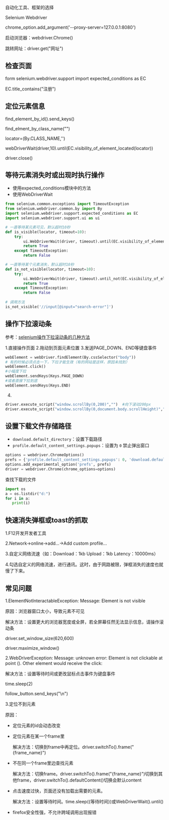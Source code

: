自动化工具、框架的选择

Selenium Webdriver

chrome_option.add_argument('--proxy-server=127.0.0.1:8080')

启动浏览器：webdriver.Chrome()

跳转网址：driver.get("网址")

## 检查页面

form selenium.webdriver.support import  expected_conditions as EC

EC.title_contains("注册")

## 定位元素信息

find_element_by_id().send_keys()

find_elment_by_class_name("")



locator=(By.CLASS_NAME,'')

webDriverWait(driver,10).until(EC.visibility_of_element_located(locator))

driver.close()

## 等待元素消失时或出现时执行操作

* 使用expected_conditions模块中的方法
* 使用WebDriverWait

```python
from selenium.common.exceptions import TimeoutException
from selenium.webdriver.common.by import By
import selenium.webdriver.support.expected_conditions as EC
import selenium.webdriver.support.ui as ui

# 一直等待某元素可见，默认超时10秒
def is_visible(locator, timeout=10):
    try:
        ui.WebDriverWait(driver, timeout).until(EC.visibility_of_element_located((By.XPATH, locator)))
        return True
    except TimeoutException:
        return False

# 一直等待某个元素消失，默认超时10秒
def is_not_visible(locator, timeout=10):
    try:
        ui.WebDriverWait(driver, timeout).until_not(EC.visibility_of_element_located((By.XPATH, locator)))
        return True
    except TimeoutException:
        return False
    
# 调用方法
is_not_visible('//input[@input="search-error"]')
```



##  操作下拉滚动条

参考：[selenium操作下拉滚动条的几种方法](https://www.jianshu.com/p/3c6840ccf17d)

1.直接操作页面
2.拖动到页面元素位置
3.发送PAGE_DOWN、END等键盘事件

   ```python
   webElement = webDriver.findElement(By.cssSelector("body"))
   # 有的时候必须点击一下，下拉才能生效（有的网站是这样，原因未找到）
   webElement.click()
   #小幅度下拉
   webElement.sendKeys(Keys.PAGE_DOWN)
   #或者直接下拉到底
   webElement.sendKeys(Keys.END)
   ```

4.

```python
driver.execute_script("window.scrollBy(0,200)","")  #向下滚动200px
driver.execute_script("window.scrollBy(0,document.body.scrollHeight)","")  #向下滚动到页面底部  
```



## 设置下载文件存储路径

- `download.default_directory`：设置下载路径
- `profile.default_content_settings.popups`：设置为 `0` 禁止弹出窗口
```python
options = webdriver.ChromeOptions()
prefs = {'profile.default_content_settings.popups': 0, 'download.default_directory': 'd:\\'}
options.add_experimental_option('prefs', prefs)
driver = webdriver.Chrome(chrome_options=options)
```

 查找下载的文件

```python
import os
a = os.listdir("d:")
for i in a:
   print(i)
```

## 快速消失弹框或toast的抓取

1.F12开发开发者工具

2.Network→online→add...→Add custom profile...

3.自定义网络流速（如：Download：1kb	 Upload：1kb		 Latency：10000ms）

4.勾选自定义的网络流速，进行通讯。这时，由于网路被限，弹框消失的速度也就慢了下来。

## 常见问题

1.ElementNotInteractableException: Message: Element is not visible

原因：浏览器窗口太小，导致元素不可见

解决方法：设置更大的浏览器宽度或全屏，若全屏幕任然无法显示信息，请操作滚动条

driver.set_window_size(620,600)

driver.maximize_window()

2.WebDriverException: Message: unknown error: Element is not clickable at point (). Other element would receive the click: 

解决方法：设置等待时间或更改鼠标点击事件为键盘事件

time.sleep(2)

follow_button.send_keys("\n")

3.定位不到元素

原因：

* 定位元素的id会动态改变

* 定位元素在某一个frame里

  解决方法：切换到frame中再定位。driver.switchTo().frame("{frame_name}")

* 不在同一个frame里边查找元素

  解决方法：切换frame。driver.switchTo().frame("{frame_name}")切换到其他frame，driver.switchTo().defaultContent()切换会默认content

* 点击速度过快，页面还没有加载出需要的元素。

  解决方法：设置等待时间。time.sleep({等待时间})或WebDriverWait().until()

* firefox安全性强，不允许跨域调用出现报错





